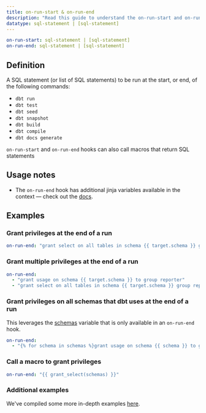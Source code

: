 ```yaml
---
title: on-run-start & on-run-end
description: "Read this guide to understand the on-run-start and on-run-end configurations in dbt."
datatype: sql-statement | [sql-statement]
---
```


<File name='dbt_project.yml'>

```yml
on-run-start: sql-statement | [sql-statement]
on-run-end: sql-statement | [sql-statement]
```

</File>


## Definition
A SQL statement (or list of SQL statements) to be run at the start, or end, of the following commands:
- `dbt run`
- `dbt test`
- `dbt seed`
- `dbt snapshot`
- `dbt build`
- `dbt compile`
- `dbt docs generate`

`on-run-start` and `on-run-end` hooks can also call macros that return SQL statements

## Usage notes
* The `on-run-end` hook has additional jinja variables available in the context — check out the [docs](/reference/dbt-jinja-functions/on-run-end-context).

## Examples

<Snippet src="hooks-to-grants" />

<VersionBlock lastVersion="1.1">

### Grant privileges at the end of a run

<File name='dbt_project.yml'>

```yml
on-run-end: "grant select on all tables in schema {{ target.schema }} group transformer"

```

</File>

### Grant multiple privileges at the end of a run

<File name='dbt_project.yml'>

```yml
on-run-end:
  - "grant usage on schema {{ target.schema }} to group reporter"
  - "grant select on all tables in schema {{ target.schema }} group reporter"

```

</File>

</VersionBlock>

### Grant privileges on all schemas that dbt uses at the end of a run
This leverages the [schemas](/reference/dbt-jinja-functions/schemas) variable that is only available in an `on-run-end` hook.

<File name='dbt_project.yml'>

```yml
on-run-end:
  - "{% for schema in schemas %}grant usage on schema {{ schema }} to group reporter; {% endfor %}"

```

</File>

### Call a macro to grant privileges

<File name='dbt_project.yml'>

```yml
on-run-end: "{{ grant_select(schemas) }}"

```

</File>

### Additional examples
We've compiled some more in-depth examples [here](/docs/build/hooks-operations#additional-examples).
